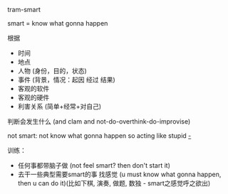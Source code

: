 
tram-smart

smart = know what gonna happen

根据
- 时间
- 地点
- 人物 (身份，目的，状态)
- 事件 (背景，情况：起因 经过 结果)
- 客观的软件
- 客观的硬件
- 利害关系 (简单+经常+对自己)

判断会发生什么 (and clam and not-do-overthink-do-improvise)

not smart: not know what gonna happen so acting like stupid [-](https://twitter.com/ComplexSports/status/871565080298749952)

训练：
- 任何事都带脑子做 (not feel smart? then don't start it)
- 去干一些典型需要smart的事 找感觉 (u must know what gonna happen, then u can do it)(比如下棋, 演奏, 做题, 数独 - smart之感觉呼之欲出)

